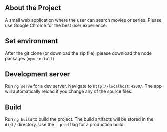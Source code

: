 ## About the Project

A small web application where the user can search movies or series. Please use Google Chrome for the best user experience.

## Set environment

After the  git clone (or download the zip file), please download the node packages (`npm install`)

## Development server

Run `ng serve` for a dev server. Navigate to `http://localhost:4200/`. The app will automatically reload if you change any of the source files.

## Build

Run `ng build` to build the project. The build artifacts will be stored in the `dist/` directory. Use the `--prod` flag for a production build.
